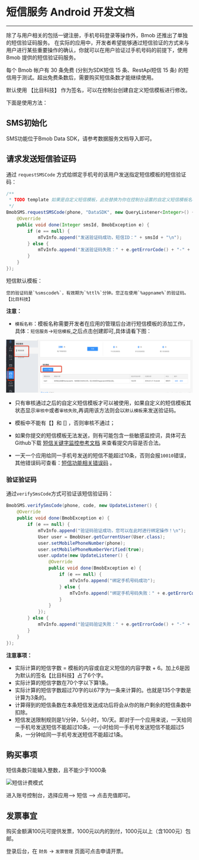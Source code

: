 # 短信服务 Android 开发文档

------

除了与用户相关的包括一键注册，手机号码登录等操作外，Bmob 还推出了单独的短信验证码服务。 在实际的应用中，开发者希望能够通过短信验证的方式来与用户进行某些重要操作的确认，你就可以在用户验证过手机号码的前提下，使用 Bmob 提供的短信验证码服务。

每个 Bmob 帐户有 30 条免费 (分别为SDK短信 15 条、RestApi短信 15 条) 的短信用于测试。超出免费条数后，需要购买短信条数才能继续使用。

默认使用 【比目科技】 作为签名，可以在控制台创建自定义短信模板进行修改。

下面是使用方法：

## SMS初始化

SMS功能位于Bmob Data SDK，请参考数据服务文档导入即可。

## 请求发送短信验证码

通过 `requestSMSCode` 方式给绑定手机号的该用户发送指定短信模板的短信验证码：

```java
/**
 * TODO template 如果是自定义短信模板，此处替换为你在控制台设置的自定义短信模板名称；如果没有对应的自定义短信模板，则使用默认短信模板。
 */
BmobSMS.requestSMSCode(phone, "DataSDK", new QueryListener<Integer>() {
    @Override
    public void done(Integer smsId, BmobException e) {
        if (e == null) {
            mTvInfo.append("发送验证码成功，短信ID：" + smsId + "\n");
        } else {
            mTvInfo.append("发送验证码失败：" + e.getErrorCode() + "-" + e.getMessage() + "\n");
        }
    }
});

```

短信默认模板：

    您的验证码是`%smscode%`，有效期为`%ttl%`分钟。您正在使用`%appname%`的验证码。【比目科技】

**注意：**

- `模板名称`：模板名称需要开发者在应用的管理后台进行短信模板的添加工作，具体：`短信服务`->`短信模板`,之后点击创建即可,具体请看下图：

![](image/sms.png)


- 只有审核通过之后的自定义短信模板才可以被使用，如果自定义的短信模板其状态显示`审核中`或者`审核失败`,再调用该方法则会以`默认模板`来发送验证码。


- 模板中不能有【】和 [] ，否则审核不通过；

- 如果你提交的短信模板无法发送，则有可能包含一些敏感监控词，具体可去Github下载  [短信关键字监控参考文档](https://github.com/bmob/bmob-public-docs/blob/master/%E7%9F%AD%E4%BF%A1%E5%85%B3%E9%94%AE%E5%AD%97%E7%9B%91%E6%8E%A7%E5%8F%82%E8%80%83%E6%96%87%E6%A1%A3.doc) 来查看提交内容是否合法。

- 一天一个应用给同一手机号发送的短信不能超过10条，否则会报`10010`错误，其他错误码可查看：[短信功能相关错误码](http://docs.bmobapp.com/sms/Android/g_errorcode/doc/index.html) 。

### 验证验证码

通过`verifySmsCode`方式可验证该短信验证码：

```java
BmobSMS.verifySmsCode(phone, code, new UpdateListener() {
    @Override
    public void done(BmobException e) {
        if (e == null) {
            mTvInfo.append("验证码验证成功，您可以在此时进行绑定操作！\n");
            User user = BmobUser.getCurrentUser(User.class);
            user.setMobilePhoneNumber(phone);
            user.setMobilePhoneNumberVerified(true);
            user.update(new UpdateListener() {
                @Override
                public void done(BmobException e) {
                    if (e == null) {
                        mTvInfo.append("绑定手机号码成功");
                    } else {
                        mTvInfo.append("绑定手机号码失败：" + e.getErrorCode() + "-" + e.getMessage());
                    }
                }
            });
        } else {
            mTvInfo.append("验证码验证失败：" + e.getErrorCode() + "-" + e.getMessage() + "\n");
        }
    }
});
```

**注意事项：**

- 实际计算的短信字数 = 模板的内容或自定义短信的内容字数 + 6。加上6是因为默认的签名【比目科技】占了6个字。
- 实际计算的短信字数在70个字以下算1条。
- 实际计算的短信字数超过70字的以67字为一条来计算的。也就是135个字数是计算为3条的。
- 计算得到的短信条数在本条短信发送成功后将会从你的账户剩余的短信条数中扣除。
- 短信发送限制规则是1/分钟，5/小时，10/天。即对于一个应用来说，一天给同一手机号发送短信不能超过10条，一小时给同一手机号发送短信不能超过5条，一分钟给同一手机号发送短信不能超过1条。

## 购买事项

短信条数只能输入整数，且不能少于1000条

![短信计费模式][1]

进入账号控制台，选择应用--> 短信 --> 点击充值即可。

## 发票事宜

购买金额满100元可提供发票，1000元以内的到付，1000元以上（含1000元）包邮。

登录后台，在 `财务` -> `发票管理` 页面可点击申请开票。


  [1]: http://bmob-file-service-t.b0.upaiyun.com/Doc_File/jfms.png
  [2]: http://bmob-file-service-t.b0.upaiyun.com/Doc_File/14703632600603.jpg


